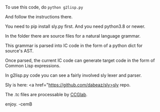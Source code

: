 To use this code, do <code>python g2lisp.py</code>

And follow the instructions there.

You need to pip install sly.py first. And you need python3.8 or newer.

In the folder there are source files for a natural language grammar.

This grammar is parsed into IC code in the form of a python dict for source's AST.

Once parsed, the current IC code can generate target code in the form of Common Lisp expressions.

In g2lisp.py code you can see a fairly involved sly lexer and parser.

Sly is here: <a href="https://github.com/dabeaz/sly>sly repo</a>.

The .tc files are processable by <a href="https://github.com/bozsahin/ccglab">CCGlab</a>.

enjoy.
-cemB

